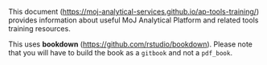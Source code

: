 This document (https://moj-analytical-services.github.io/ap-tools-training/) provides information about useful MoJ Analytical Platform and related tools training resources.

This uses **bookdown** (https://github.com/rstudio/bookdown). Please note that you will have to build the book as a ``gitbook`` and not a ``pdf_book``.
